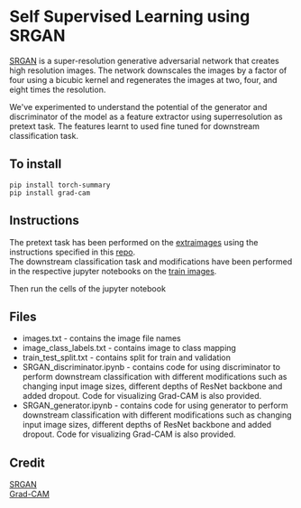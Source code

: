 # Self Supervised Learning using SRGAN

[SRGAN](https://arxiv.org/abs/1609.04802) is a super-resolution generative adversarial network that creates high resolution images. The network downscales the images by a factor of four using a bicubic kernel and regenerates the images at two, four, and eight times the resolution. <br/>

We've experimented to understand the potential of the generator and discriminator of the model as a feature extractor using superresolution as pretext task. The features learnt to used fine tuned for downstream classification task.

## To install

```pip install torch-summary``` <br/>
```pip install grad-cam```

## Instructions

The pretext task has been performed on the [extraimages](https://www.kaggle.com/c/cassava-disease/data?select=extraimages.zip) using the  instructions specified in this [repo](https://github.com/Lornatang/SRGAN-PyTorch). <br/>
The downstream classification task and modifications have been performed in the respective jupyter notebooks on the [train images](https://www.kaggle.com/c/cassava-disease/data?select=train.zip).<br/>

Then run the cells of the jupyter notebook

## Files

- images.txt - contains the image file names
- image_class_labels.txt - contains image to class mapping
- train_test_split.txt - contains split for train and validation
- SRGAN_discriminator.ipynb - contains code for using discriminator to perform downstream classification with different modifications such as changing input image sizes, different depths of ResNet backbone and added dropout. Code for visualizing Grad-CAM is also provided.
- SRGAN_generator.ipynb - contains code for using generator to perform downstream classification with different modifications such as changing input image sizes, different depths of ResNet backbone and added dropout.  Code for visualizing Grad-CAM is also provided.

## Credit

[SRGAN](https://github.com/Lornatang/SRGAN-PyTorch) <br/>
[Grad-CAM](https://github.com/yaleCat/Grad-CAM-pytorch)
